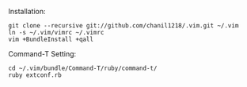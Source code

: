 Installation:

    git clone --recursive git://github.com/chanil1218/.vim.git ~/.vim
    ln -s ~/.vim/vimrc ~/.vimrc
    vim +BundleInstall +qall

Command-T Setting:

    cd ~/.vim/bundle/Command-T/ruby/command-t/
    ruby extconf.rb
